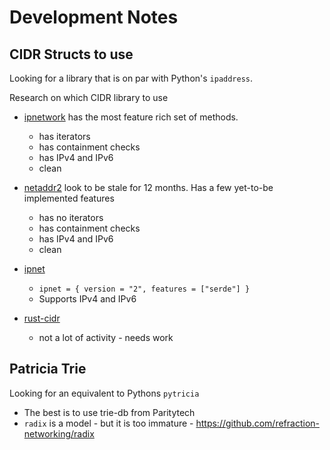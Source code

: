 # Development Notes

## CIDR Structs to use

Looking for a library that is on par with Python's `ipaddress`. 

Research on which CIDR library to use
- [ipnetwork](https://github.com/achanda/ipnetwork/) has the most feature rich set of methods.
  - has iterators
  - has containment checks
  - has IPv4 and IPv6
  - clean
- [netaddr2](https://github.com/rye/rust-netaddr2) look to be stale for 12 months. Has a few yet-to-be implemented features
  - has no iterators
  - has containment checks
  - has IPv4 and IPv6
  - clean
- [ipnet]()
  - `ipnet = { version = "2", features = ["serde"] }`
  - Supports IPv4 and IPv6

- [rust-cidr](https://github.com/stbuehler/rust-cidr)
   - not a lot of activity - needs work

## Patricia Trie

Looking for an equivalent to Pythons `pytricia`
- The best is to use trie-db from Paritytech
- `radix` is a model - but it is too immature  - https://github.com/refraction-networking/radix
